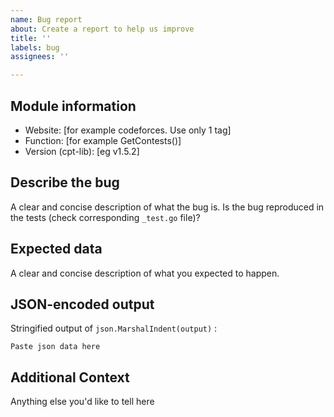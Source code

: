 ```yaml
---
name: Bug report
about: Create a report to help us improve
title: ''
labels: bug
assignees: ''

---
```


## Module information
- Website: [for example codeforces. Use only 1 tag]
- Function: [for example GetContests()]
- Version (cpt-lib): [eg v1.5.2]

## Describe the bug
A clear and concise description of what the bug is.
Is the bug reproduced in the tests (check corresponding `_test.go` file)?

## Expected data
A clear and concise description of what you expected to happen.

## JSON-encoded output
Stringified output of `json.MarshalIndent(output)` : 
```
Paste json data here
```
## Additional Context
Anything else you'd like to tell here
